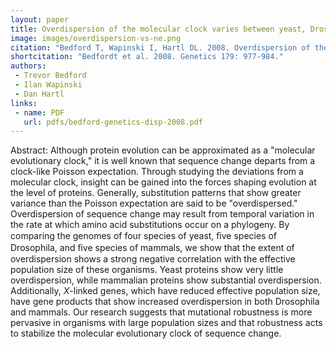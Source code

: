 ```yaml
---
layout: paper
title: Overdispersion of the molecular clock varies between yeast, Drosophila and mammals
image: images/overdispersion-vs-ne.png
citation: "Bedford T, Wapinski I, Hartl DL. 2008. Overdispersion of the molecular clock varies between yeast, Drosophila and mammals. Genetics 179: 977-984."
shortcitation: "Bedfordt et al. 2008. Genetics 179: 977-984."
authors:
 - Trevor Bedford
 - Ilan Wapinski
 - Dan Hartl
links:
 - name: PDF
   url: pdfs/bedford-genetics-disp-2008.pdf
---
```


Abstract: Although protein evolution can be approximated as a "molecular evolutionary clock," it is well known that sequence change departs from a clock-like Poisson expectation. Through studying the deviations from a molecular clock, insight can be gained into the forces shaping evolution at the level of proteins. Generally, substitution patterns that show greater variance than the Poisson expectation are said to be "overdispersed." Overdispersion of sequence change may result from temporal variation in the rate at which amino acid substitutions occur on a phylogeny. By comparing the genomes of four species of yeast, ﬁve species of Drosophila, and ﬁve species of mammals, we show that the extent of overdispersion shows a strong negative correlation with the effective population size of these organisms. Yeast proteins show very little overdispersion, while mammalian proteins show substantial overdispersion. Additionally, *X*-linked genes, which have reduced effective population size, have gene products that show increased overdispersion in both Drosophila and mammals. Our research suggests that mutational robustness is more pervasive in organisms with large population sizes and that robustness acts to stabilize the molecular evolutionary clock of sequence change. 